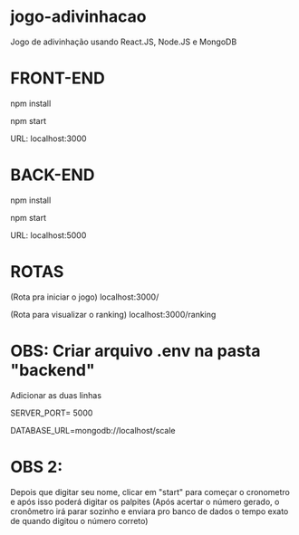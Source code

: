 # jogo-adivinhacao
Jogo de adivinhação usando React.JS, Node.JS e MongoDB

# FRONT-END
npm install

npm start

URL: localhost:3000

# BACK-END
npm install

npm start

URL: localhost:5000

# ROTAS

(Rota pra iniciar o jogo)
localhost:3000/

(Rota para visualizar o ranking)
localhost:3000/ranking

 # OBS: Criar arquivo .env na pasta "backend"
Adicionar as duas linhas

SERVER_PORT= 5000

DATABASE_URL=mongodb://localhost/scale

# OBS 2: 
Depois que digitar seu nome, clicar em "start" para começar o cronometro e após isso poderá digitar os palpites
(Após acertar o número gerado, o cronômetro irá parar sozinho e enviara pro banco de dados o tempo exato de quando digitou o número correto)

